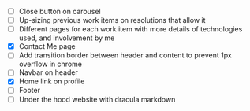 - [ ] Close button on carousel
- [ ] Up-sizing previous work items on resolutions that allow it
- [ ] Different pages for each work item with more details of technologies used, and involvement by me
- [x] Contact Me page
- [ ] Add transition border between header and content to prevent 1px overflow in chrome
- [ ] Navbar on header
- [x] Home link on profile
- [ ] Footer
- [ ] Under the hood website with dracula markdown
